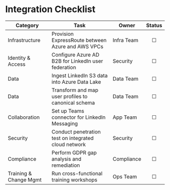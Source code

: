 # Integration Checklist

| Category                | Task                                                      | Owner        | Status |
|-------------------------|-----------------------------------------------------------|--------------|:------:|
| Infrastructure          | Provision ExpressRoute between Azure and AWS VPCs         | Infra Team   | ☐      |
| Identity & Access       | Configure Azure AD B2B for LinkedIn user federation       | Security     | ☐      |
| Data                    | Ingest LinkedIn S3 data into Azure Data Lake              | Data Team    | ☐      |
| Data                    | Transform and map user profiles to canonical schema       | Data Team    | ☐      |
| Collaboration           | Set up Teams connector for LinkedIn Messaging             | App Team     | ☐      |
| Security                | Conduct penetration test on integrated cloud network      | Security     | ☐      |
| Compliance              | Perform GDPR gap analysis and remediation                 | Compliance   | ☐      |
| Training & Change Mgmt  | Run cross-functional training workshops                   | Ops Team     | ☐      |
